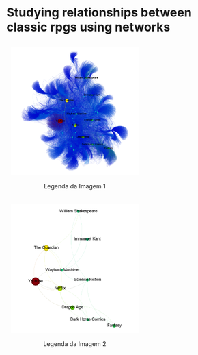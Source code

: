 # Studying relationships between classic rpgs using networks

<!DOCTYPE html>
<html lang="pt-BR">
<head>
    <meta charset="UTF-8">
    <meta name="viewport" content="width=device-width, initial-scale=1.0">
    <title>Imagens com Legendas</title>
    <style>
        .imagem-com-legenda {
            display: inline-block;
            text-align: center;
            margin: 10px;
        }
    </style>
</head>
<body>
    <div class="imagem-com-legenda">
        <img src="imgs/betweness.png" alt="Imagem 1" width="300">
        <p>Legenda da Imagem 1</p>
    </div>
    <div class="imagem-com-legenda">
        <img src="imgs/betweness2.png" alt="Imagem 2" width="300">
        <p>Legenda da Imagem 2</p>
    </div>
</body>
</html>

